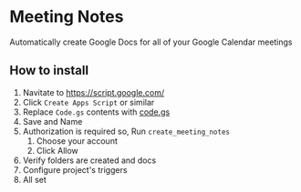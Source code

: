 # Meeting Notes
Automatically create Google Docs for all of your Google Calendar meetings

## How to install

1. Navitate to https://script.google.com/
2. Click `Create Apps Script` or similar
3. Replace `Code.gs` contents with [code.gs](./code.gs)
4. Save and Name
5. Authorization is required so, Run `create_meeting_notes`
    1. Choose your account
    2. Click Allow
6. Verify folders are created and docs
7. Configure project's triggers
8. All set


